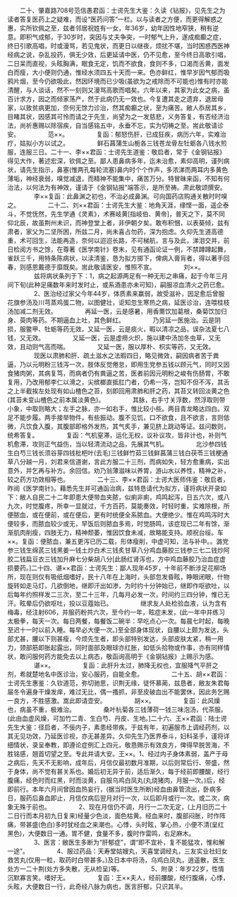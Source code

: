 <!-- { "loadSidebar": true } -->
　　二十、肇嘉路708号范信愚君函：士谔先生大鉴：久读《钻报》，见先生之为读者答复医药上之疑难，而设“医药问答”一栏。以与读者之方便，而更得解惑之惠，实所钦佩之至，兹者邻居祝姓有一女，年36岁，幼年因性地窄狭，稍有逆意。即积气成郁，于30岁时，突因与丈夫争突，一时郁气上升，遂成痴癫之症，终日引歌高唱，时或漫骂，若见鬼状，而更日以继夜，烦扰不堪，当时困惑西医神经病之说，杂乱投药，俱无少效，后更延请中医，仍不见愈，至今终日高歌引唱，二日呆而直视，头眩胸满，眠食无定，饥而不欲食，食则不多，口渴而舌黄，面发白而瘦，大小便则仍通，惟经水须四五十天而一来。色亦鲜红，惟早岁因气郁而吸鸦片烟，至今仍欲吸此，然因环境而已少吸(虽欲为之戒除而不可能也)惟有时亦能清醒，与人谈话，然不一刻则又漫骂高歌而唱矣。六年以来，其家为此女之病，虽百计求方，因之而倾家荡产，然于此病仍无一效也。今复遭其走之遗弃，退居母家，以致贫病更加，奈何无馀力诊治，然其痴癫之状，至为痛苦。敝人忝居其乡，目睹其状，因感其可怜而请之于先生，尚望为之一发慈悲，义务答复，有否经济治法，尚祈惠赐以除宿疾，自当感铭五中，永垂不忘，实为切祷之至。耑此敬请诊安。
　　
　　范××。
　　
　　复函：郁怒伤肝，已成狂疾，病历六年，实难治疗，姑拟小方以试之。
　　
　　鲜石菖蒲生山栀各三钱苍龙骨左牡蛎各八钱水煎服，连服三日。二十一、李××君函：士谔先生道鉴：敬启者，常于《金钢钻报》得见大作，著述宏深，钦佩之至。鄙人患鼻病多年，迄未治愈，素仰高明，谨列病状，请先生指示，鼻塞(惟两孔每轮流塞)鼻内时个个作声，多浓涕而两耳内多黄色薄垢，神经衰弱，嗅觉减退，而精神不能集中，痛苦万分。特冒昧来函，不知有何治法，以何法为有神效，谨请于《金钢钻报”端答示，是所至祷。肃此敬颂撰安。
　　
　　李××复函：此鼻渊之初也，不治必成鼻渊。可向国药店购通关散时时嗅之。
　　
　　二十二、刘××君函：士谔先生大鉴：地角天涯，缘悭一面，遥企泰斗，不觉怃然，先生学通《灵素》，术赛岐黄[指岐伯、黄帝]，普天之下，莫不同仰北辰，故虽荆州未识，而神登堂上者，非伊朝夕矣。敢布积悃，以表葵倾，兹有肃者，家父为二坚所困，所兹二月，尚未喜占勿药，深为抱虑。久仰先生道高德重，术可回生，法能再造，奈何以迢迢长路，不可梯航，言与及此，涕泪交并，前日检阅方书之馀，在尊著《医学南针》卷末，见有通函论证一例，不禁蹲蹲起舞，雀跃三千，用特条陈病状，以渎清鉴，恳为拟方掷下，俾病入膏肓者，得以著手回春，则感恩戴德于靡既矣。耑此敬请医安，惟照不宣。
　　
　　刘××。
　　
　　兹将病状条列于下：1，病之起源两足有一种无形之串痛，起于今年三月间下旬(此种足痛数年来时发时止，或系酒患亦未可知)，嗣服凉血清火之药已愈。
　　
　　2、医治经过家父今年44岁，体质素来赢弱，故受滋补，因足愈后曾服花旗参汤及川芎蒸鸡蛋二物，以图健壮，讵知忽生寒热之病，延医诊治，连喂桂枝汤加减二剂无效。
　　
　　再延一医，云是感暑，用香薷饮加葛根，桑菊饮加归身、萸肉等药。不期逼血上吐，其色鲜红。
　　
　　乃另延一医施治。云是阴损，服鳖甲、牡蛎等药无效，又延一医，云是痰火，暇以清凉之品，误杂法夏七八钱，又无效。
　　
　　又延一医，云是虚痨火炽，施以建中汤加冬虫草，又无效，且动则气高而喘。
　　
　　又延一医，服以厚朴、枳实等药，又无效。
　　
　　现医以肃肺和肝、疏土滋水之法暇四日，略见微效，嗣因病者苦于粪逼，乃以元明粉三钱泻一次，肢体反觉倦怠，即用生党参五钱以顾元气，同时又因食猪肉粥，其病复笃，而病者仍有粪逼之苦，医者前因元明粉之峻有伤肠胃，不敢复用，乃改用郁李仁以滑之，尖槟榔直抵肛门者，仍希一泻，岂知不但不泻，其舌之上半截挨左处现有如山楂色之苔，刻即回用肃肺和肝之药，其苔又转回淡黄之色(其苔未变山楂色之前本属淡黄色)。
　　
　　其脉，右手寸关浮数，然浮取则带小象，中取则略大；左手之脉，亦一如右手，惟比较小些。两目青龙略达四白。双足不能步履。两手接举物件，有些振动。腹不见饥，口不欲食，且不欲言，言则低微，凡饮食入腹，其腹部即格外发热，其气炙手，兼见脐上跳动等证。兹问数则，统希答复。
　　
　　复函：气机窒滞，运化无权，议补议攻，皆非计也，补则气机愈滞，攻则正气益伤，当以轻清流动之品，先展其气机。
　　
　　北沙参四钱生白芍三钱长须谷芽四钱枇杷叶(去毛)三钱鲜竹茹三钱鲜菖蒲三钱白茯苓三钱梗通草八分越一月，刘君来信道谢，言此方服二十三剂，而病如失，轻方愈重病，实出意外，并乞再与补方。余回信。劝乃翁薄滋味以养胃，游山水以养性，精神之补，较之药方功效相等也。
　　
　　二十三、李××君函：士谔大医师伟鉴：敬启者，昨阅《医学南针》。藉悉先生并可通函治病，兹特恳请代为拟方，谨将病状开录如下：敝人自民二十二年即患大便带血夹脓，似痢非痢，鸡鸣起泻，日五六次，或八九次，时觉腹疼，所幸一显就过，千方百药，莫能奏效，时轻时重，实难除根，所便脓血，或在便前，或在便后，更有时统便全系脓血。大便绝少。惟在鸡鸣泻时大便较多，而脓血较少或无，早饭后则脓血多焉，时觉肠鸣，该症现已二年有馀，渐渐肌肉削瘦，四肢无力，精神颓萎，惟因饮食未减，故略能支持。顺祝台绥。车××。复函：便脓血，兼五更泻已历二载，形体瘦削，中虚可知，法与补中。。潞党参三钱生绵芪三钱黑姜一钱土炒白术三钱炙甘草八分鸡血藤胶三钱参三七二钱炒阿胶二钱扁豆衣三钱加升麻七分柴胡八分[此肠红肾泻也，方中鸡血藤胶乃治血症虚损要药。]二十四、谌××君函：士谔先生：鄙人现年45岁，十年前不断涉足花柳场所，现在则仅有吸纸烟嗜好，民十八年在上海时，头部忽发昏眩，睁眼闭眼，什物旋转如走马灯，几欲倒地，继即汗出如渗，为时约十分钟始已，继即作呕欲吐，以后每年约照样发二三次，至二十三年，几每月必发一次，时间约三四分钟，惟已无汗。眩晕后仍欲呕吐，投以豆蔻始已。
　　
　　继求友人处检验血液，认为含有梅毒，经注射606，并服药粉共六次，至今约一年，眩症未发，(此一年中并练习太极拳，每天一次。每日两餐，每餐饭二碗半：早吃点心一次。每晨七时起，每晚至迟十一时以前入睡。每早必大便一次。)至全部身体现状，自腰以上颇为发达，头部尤甚，腰以下则甚瘦，今烦先生者，即头部特别发达，头部皮肤太紧，稍一用力，颈部筋即胀起露出，同时面部及眼球亦红胀，如低头拾物或作事，亦有同样情状，敢问服何药方能免去以上病态，敬函询高明于《金钢钻报》上赐示为感。
　　
　　谌××。
　　
　　复函：此肝升太过，肺降无权也，宜服降气平肝之剂，希就楚地名中医诊治，安心服药，自能全愈。
　　
　　二十五、胡××君函：士谔先生惠鉴：久钦道范，弥切驰思，识荆无缘，徒怀慕蔺，兹恳者，敝友朱君每届冬令遍身干燥发痒，难过无比，偶一搔抓，非至皮破血出不能罢休，因此务乞赐一良方，不胜感激。嵩此即请壶安。
　　
　　胡××。
　　
　　复函：此风燥也，病虽不重，极难治。
　　
　　桑叶杭菊各三钱薄荷一钱三味泡汤，代茶服。(此由血虚风燥，可加竹二青、生白芍、丹皮、生地。]二十六、王××君函：陆士谔先生大鉴：径启者，不佞内子，素患经带疾。于兹有年，初遍服市上调经药剂，以其无见功效，乃延医诊视，亦无甚差异。久仰先生乃医界泰斗，妇科圣手，谨将详细情状，录呈奉教，即遵论症例汇上四元，敬恳赐示有效良方，俾得早脱苦海，不胜铭感，翘首切望之至。专此并请大安。王××。1、经过内子身体素弱，盖产于母之病后，先天不无影响，成年后，月信仅最初数月准期，以后则常后行、带盛，然于身体，尚不觉有甚关系也。婚后初无异于前，适后渐久，每于经前即腰酸，经行腹痛，经色时而红黑，时而淡黄，自服乌鸡白凤丸(丸烧猪肉，月服一次。)后，经即前行。本年六月间曾因血热妄行，(据当时医生所断)经血由鼻管流出，卧病多日，服药后鼻血即止，月信仅病后翌月对行一次，以后即月或行一次。或二次，病象无殊于前也。
　　
　　2、现在月信仍不调，月行一二次无定，(上月旧历二十二日行而本月初九日复来)经量少色淡，面色枯黄。经血来时，腹部闷胀，时作阵痛，带甚盛(色白)多时犹经血之来潮也。心悸，头时眩，掌心热，小便不清(呈红黑色)，大便数日一通。胃不健，食量不多，腹时作雷鸣，右足麻木。
　　
　　3、医言：敝医生多断为“肝郁症”，谓“即不宜补，复不能猛攻，惟和解一途”。
　　
　　4、服过药品：天寿堂姑嫂丸，天喜堂调经丸，三友实业社妇女救苦丸(仅用一粒，取药时白带甚多。)及日本中将汤，乌鸡白凤丸，逍遥散，医生处方一二十荆(处方多失散，无从检呈)等。
　　
　　5、附录：年岁22岁，性情沉默寡言笑。嗜好无。
　　
　　复函：王××夫人，经前腰酸，经行腹痛，心悸，头眩，大便数日一行，此奇经八脉为病也，医言肝郁，只识其半。
　　
